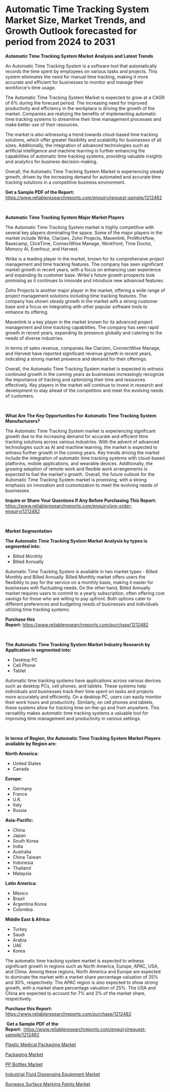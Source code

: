 <p><h1>Automatic Time Tracking System Market Size, Market Trends, and Growth Outlook forecasted for period from 2024 to 2031</h1></p><p><strong>Automatic Time Tracking System Market Analysis and Latest Trends</strong></p>
<p><p>An Automatic Time Tracking System is a software tool that automatically records the time spent by employees on various tasks and projects. This system eliminates the need for manual time tracking, making it more accurate and efficient for businesses to monitor and manage their workforce's time usage.</p><p>The Automatic Time Tracking System Market is expected to grow at a CAGR of 6% during the forecast period. The increasing need for improved productivity and efficiency in the workplace is driving the growth of the market. Companies are realizing the benefits of implementing automatic time tracking systems to streamline their time management processes and make better use of their resources.</p><p>The market is also witnessing a trend towards cloud-based time tracking solutions, which offer greater flexibility and scalability for businesses of all sizes. Additionally, the integration of advanced technologies such as artificial intelligence and machine learning is further enhancing the capabilities of automatic time tracking systems, providing valuable insights and analytics for business decision-making.</p><p>Overall, the Automatic Time Tracking System Market is experiencing steady growth, driven by the increasing demand for automated and accurate time tracking solutions in a competitive business environment.</p></p>
<p><strong>Get a Sample PDF of the Report:&nbsp;</strong> <a href="https://www.reliableresearchreports.com/enquiry/request-sample/1212482">https://www.reliableresearchreports.com/enquiry/request-sample/1212482</a></p>
<p>&nbsp;</p>
<p><strong>Automatic Time Tracking System Major Market Players</strong></p>
<p><p>The Automatic Time Tracking System market is highly competitive with several key players dominating the space. Some of the major players in the market include Wrike, Clarizen, Zoho Projects, Mavenlink, ProWorkflow, Basecamp, ClickTime, ConnectWise Manage, Workfront, Time Doctor, Memory AI, Everhour, and Harvest.</p><p>Wrike is a leading player in the market, known for its comprehensive project management and time tracking features. The company has seen significant market growth in recent years, with a focus on enhancing user experience and expanding its customer base. Wrike's future growth prospects look promising as it continues to innovate and introduce new advanced features.</p><p>Zoho Projects is another major player in the market, offering a wide range of project management solutions including time tracking features. The company has shown steady growth in the market with a strong customer base and a focus on integrating with other popular software tools to enhance its offering.</p><p>Mavenlink is a key player in the market known for its advanced project management and time tracking capabilities. The company has seen rapid growth in recent years, expanding its presence globally and catering to the needs of diverse industries.</p><p>In terms of sales revenue, companies like Clarizen, ConnectWise Manage, and Harvest have reported significant revenue growth in recent years, indicating a strong market presence and demand for their offerings.</p><p>Overall, the Automatic Time Tracking System market is expected to witness continued growth in the coming years as businesses increasingly recognize the importance of tracking and optimizing their time and resources effectively. Key players in the market will continue to invest in research and development to stay ahead of the competition and meet the evolving needs of customers.</p></p>
<p>&nbsp;</p>
<p><strong>What Are The Key Opportunities For Automatic Time Tracking System Manufacturers?</strong></p>
<p><p>The Automatic Time Tracking System market is experiencing significant growth due to the increasing demand for accurate and efficient time tracking solutions across various industries. With the advent of advanced technologies such as AI and machine learning, the market is expected to witness further growth in the coming years. Key trends driving the market include the integration of automatic time tracking systems with cloud-based platforms, mobile applications, and wearable devices. Additionally, the growing adoption of remote work and flexible work arrangements is expected to fuel the market's growth. Overall, the future outlook for the Automatic Time Tracking System market is promising, with a strong emphasis on innovation and customization to meet the evolving needs of businesses.</p></p>
<p><strong>Inquire or Share Your Questions If Any Before Purchasing This Report:</strong> <a href="https://www.reliableresearchreports.com/enquiry/pre-order-enquiry/1212482">https://www.reliableresearchreports.com/enquiry/pre-order-enquiry/1212482</a></p>
<p>&nbsp;</p>
<p><strong>Market Segmentation</strong></p>
<p><strong>The Automatic Time Tracking System Market Analysis by types is segmented into:</strong></p>
<p><ul><li>Billed Monthly</li><li>Billed Annually</li></ul></p>
<p><p>Automatic Time Tracking System is available in two market types - Billed Monthly and Billed Annually. Billed Monthly market offers users the flexibility to pay for the service on a monthly basis, making it easier for businesses with fluctuating needs. On the other hand, Billed Annually market requires users to commit to a yearly subscription, often offering cost savings for those who are willing to pay upfront. Both options cater to different preferences and budgeting needs of businesses and individuals utilizing time tracking systems.</p></p>
<p><strong>Purchase this Report:&nbsp;</strong><a href="https://www.reliableresearchreports.com/purchase/1212482">https://www.reliableresearchreports.com/purchase/1212482</a></p>
<p>&nbsp;</p>
<p><strong>The Automatic Time Tracking System Market Industry Research by Application is segmented into:</strong></p>
<p><ul><li>Desktop PC</li><li>Cell Phone</li><li>Tablet</li></ul></p>
<p><p>Automatic time tracking systems have applications across various devices such as desktop PCs, cell phones, and tablets. These systems help individuals and businesses track their time spent on tasks and projects more accurately and efficiently. On a desktop PC, users can easily monitor their work hours and productivity. Similarly, on cell phones and tablets, these systems allow for tracking time on-the-go and from anywhere. This versatility makes automatic time tracking systems a valuable tool for improving time management and productivity in various settings.</p></p>
<p>&nbsp;</p>
<p><strong>In terms of Region, the Automatic Time Tracking System Market Players available by Region are:</strong></p>
<p>
    <p> <strong> North America: </strong>
        <ul>
            <li>United States</li>
            <li>Canada</li>
        </ul>
        </p> 
    <p> <strong> Europe: </strong>
        <ul>
            <li>Germany</li>
            <li>France</li>
            <li>U.K.</li>
            <li>Italy</li>
            <li>Russia</li>
        </ul>
        </p> 
    <p> <strong> Asia-Pacific: </strong>
        <ul>
            <li>China</li>
            <li>Japan</li>
            <li>South Korea</li>
            <li>India</li>
            <li>Australia</li>
            <li>China Taiwan</li>
            <li>Indonesia</li>
            <li>Thailand</li>
            <li>Malaysia</li>
        </ul>
        </p> 
    <p> <strong> Latin America: </strong>
        <ul>
            <li>Mexico</li>
            <li>Brazil</li>
            <li>Argentina Korea</li>
            <li>Colombia</li>
        </ul>
        </p> 
    <p> <strong> Middle East & Africa: </strong>
        <ul>
            <li>Turkey</li>
            <li>Saudi</li>
            <li>Arabia</li>
            <li>UAE</li>
            <li>Korea</li>
        </ul>
    </p>
    </p>
<p><p>The automatic time tracking system market is expected to witness significant growth in regions such as North America, Europe, APAC, USA, and China. Among these regions, North America and Europe are expected to dominate the market with a market share percentage valuation of 35% and 30%, respectively. The APAC region is also expected to show strong growth, with a market share percentage valuation of 25%. The USA and China are expected to account for 7% and 3% of the market share, respectively.</p></p>
<p><strong>Purchase this Report: </strong><a href="https://www.reliableresearchreports.com/purchase/1212482">https://www.reliableresearchreports.com/purchase/1212482</a></p>
<p>&nbsp;<strong>Get a Sample PDF of the Report:&nbsp;&nbsp;</strong><a href="https://www.reliableresearchreports.com/enquiry/request-sample/1212482">https://www.reliableresearchreports.com/enquiry/request-sample/1212482</a></p>
<p><strong></strong></p>
<p><p><a href="https://medium.com/@emiliomartelli542/plastic-medical-packaging-market-size-cagr-trends-2024-2030-4575a4d0dd30">Plastic Medical Packaging Market</a></p><p><a href="https://medium.com/@emiliomartelli542/packaging-market-size-reveals-the-best-marketing-channels-in-global-industry-48a7419c9d34">Packaging Market</a></p><p><a href="https://medium.com/@darrensipes2023/pp-bottles-market-size-cagr-trends-2024-2030-69fe5a1a8a25">PP Bottles Market</a></p><p><a href="https://github.com/timeliteaut/Market-Research-Report-List-1/blob/main/industrial-fluid-dispensing-equipment-market.md">Industrial Fluid Dispensing Equipment Market</a></p><p><a href="https://github.com/bobicer/Market-Research-Report-List-2/blob/main/runways-surface-marking-paints-market.md">Runways Surface Marking Paints Market</a></p></p>